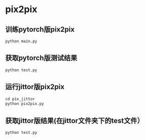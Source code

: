 # pix2pix

## 训练pytorch版pix2pix
`python main.py`

## 获取pytorch版测试结果
`python test.py`


## 运行jittor版pix2pix
```python
cd pix_jittor
python pix2pix.py
```
## 获取jittor版结果(在jittor文件夹下的test文件）
`python test.py`
